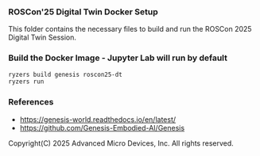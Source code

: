 ###  ROSCon'25 Digital Twin Docker Setup

This folder contains the necessary files to build and run the ROSCon 2025 Digital Twin Session.

### Build the Docker Image - Jupyter Lab will run by default

```sh
ryzers build genesis roscon25-dt
ryzers run
```
### References
- https://genesis-world.readthedocs.io/en/latest/
- https://github.com/Genesis-Embodied-AI/Genesis

Copyright(C) 2025 Advanced Micro Devices, Inc. All rights reserved.
